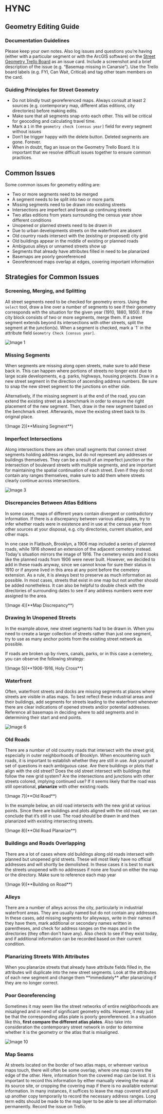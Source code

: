 # HYNC

## Geometry Editing Guide

### Documentation Guidelines
Please keep your own notes. Also log issues and questions you’re having (either
with a particular segment or with the ArcGIS software) on the [Street Geometry
Trello Board](https://trello.com/b/sqVDLXwu/street-geometries) as an issue card.
Include a screenshot and a brief description of the issue (e.g. “Basemap missing
in Canarsie”). Use the Trello board labels (e.g. FYI, Can Wait, Critical) and
tag other team members on the card.

### Guiding Principles for Street Geometry
* Do not blindly trust georeferenced maps. Always consult at least 2 sources
(e.g. contemporary map, different atlas editions, city directories) before
making edits.
* Make sure that all segments snap onto each other. This will be critical for
geocoding and calculating travel time.
* Mark a `1` in the `geometry check [census year]` field for every segment
without issues
* Don’t be trigger happy with the delete button. Deleted segments are gone.
Forever.
* When in doubt, flag an issue on the Geometry Trello Board. It is important
that we resolve difficult issues together to ensure common practices.

## Common Issues

Some common issues for geometry editing are:

* Two or more segments need to be merged
* A segment needs to be split into two or more parts
* Missing segments need to be drawn into existing streets
* Intersections are imperfect and break up continuing streets
* Two atlas editions from years surrounding the census year show different
conditions
* Unopened or planned streets need to be drawn in
* Due to urban developments streets on the waterfront are absent
* Old country roads intersect with the (existing or proposed) city grid
* Old buildings appear in the middle of existing or planned roads
* Ambiguous alleys or unnamed streets show up
* Segments that already have attributes filled in need to be planarized
* Basemaps are poorly georeferenced
* Georeferenced maps overlap at edges, covering important information

## Strategies for Common Issues

### Screening, Merging, and Splitting

All street segments need to be checked for geometry errors. Using the `select`
tool, draw a line over a number of segments to see if their geometry corresponds
with the situation for the given year (1910, 1880, 1850). If the city block
consists of two or more segments, merge them. If a street segment extends beyond
its intersections with other streets, split the segment at the junction(s). When
a segment is checked, mark a \`1\` in the attribute field `Geometry Check
[census year]`.

![Image 1](https://github.com/CenterForSpatialResearch/hnyc_documentation/blob/master/geometry_editing/images/selection_merge.png)

### Missing Segments

When segments are missing along open streets, make sure to add these back in.
This can happen where portions of streets no longer exist due to large scale
developments, e.g. parks, highways, housing projects. Draw in a new street
segment in the direction of ascending address numbers. Be sure to snap the new
street segment to the junctions on either side.

Alternatively, if the missing segment is at the end of the road, you can extend
the existing street as a benchmark in order to ensure the right placement of the
new segment. Then, draw in the new segment based on the benchmark street.
Afterwards, move the existing street back to its original place.

![Image 2](\*\*Missing Segment\*\*)

### Imperfect Intersections

Along intersections there are often small segments that connect street segments
holding address ranges, but do not represent any addresses or buildings
themselves. They can be a result of an imperfect junction or the intersection of
boulevard streets with multiple segments, and are important for maintaining the
spatial continuation of each street. Even if they do not contain any ranges
themselves, make sure to add them where streets clearly continue across
intersections.

![Image 3](\*\*Junction\*\*)

### Discrepancies Between Atlas Editions

In some cases, maps of different years contain divergent or contradictory
information. If there is a discrepancy between various atlas plates, try to
infer whether roads were in existence and in use at the census year from other
sources at your disposal, e.g. city directories, current situation, and other
maps.

In one case in Flatbush, Brooklyn, a 1906 map included a series of planned
roads, while 1916 showed an extension of the adjacent cemetery instead. Today's
situation mirrors the image of 1916. The cemetery exists and it looks like the
planned roads from 1906 were never built. However, we decided to add in these
roads anyway, since we cannot know for sure their status in 1910 or if anyone
lived in this area at any point before the cemetery extension. As a rule, it is
always best to preserve as much information as possible. In most cases, streets
that exist in one map but not another should be added nonetheless. It can also
be helpful to double check with the directories of surrounding dates to see if
any address numbers were ever assigned to the area.

![Image 4](\*\*Map Discrepancy\*\*)

### Drawing In Unopened Streets

In the example above, new street segments had to be drawn in. When you need to
create a larger collection of streets rather than just one segment, try to use
as many anchor points from the existing street network as possible.

If roads are broken up by rivers, canals, parks, or in this case a cemetery, you
can observe the following strategy:

![Image 5](\*\*1906-1916, Holy Cross\*\*)

### Waterfront

Often, waterfront streets and docks are missing segments at places where streets
are visible in atlas maps. To best reflect these industrial areas and their
buildings, add segments for streets leading to the waterfront whenever there are
clear indications of opened streets and/or potential addresses. Reference all
basemaps in deciding where to add segments and in determining their start and
end points.

![Image 6](\*\*Waterfront\*\*)

### Old Roads

There are a number of old country roads that intersect with the street grid,
especially in outer neighborhoods of Brooklyn. When encountering such roads, it
is important to establish whether they are still in use. Ask yourself a set of
questions in each ambiguous case. Are there buildings or plots that align with
the old street? Does the old street intersect with buildings that follow the new
grid system? Are the intersections and junctions with other streets colored,
implying continued use? If it seems likely that the road was still operational,
**planarize** with other existing roads.

![Image 7](\*\*Old Road\*\*)

In the example below, an old road intersects with the new grid at various
points. Since there are buildings and plots aligned with the old road, we can
conclude that it’s still in use. The road should be drawn in and then planarized
with existing intersecting streets.

![Image 8](\*\*Old Road Planarize\*\*)

### Buildings and Roads Overlapping

There are a lot of cases where old buildings along old roads intersect with
planned but unopened grid streets. These will most likely have no official
addresses and will shortly be demolished. In these cases it is best to mark the
streets unopened with no addresses if none are found on either the map or the
directory. Make sure to reference each map year

![Image 9](\*\*Building on Road\*\*)

### Alleys

There are a number of alleys across the city, particularly in industrial
waterfront areas. They are usually named but do not contain any addresses. In
these cases, add missing segments for alleyways, write in their names if they
have them, mark additional or secondary names written in parentheses, and check
for address ranges on the maps and in the directories (they often don't have
any). Also check to see if they exist today, and if additional information can
be recorded based on their current condition.

### Planarizing Streets With Attributes

When you planarize streets that already have attribute fields filled in, the
attributes will duplicate into the new street segments. Look at the attributes
of each new segment and change them \*\*immediately\*\* after planarizing if
they are no longer correct.

### Poor Georeferencing

Sometimes it may seem like the street networks of entire neighborhoods are
misaligned and in need of significant geometry edits. However, it may just be
that the corresponding atlas plate is poorly georeferenced. In a situation like
this, **first compare the different atlas plates**. Also take into
consideration the contemporary street network in order to determine whether it
is the geometry or the atlas that is misaligned.

![Image 10](\*\*Georeferencing\*\*)

### Map Seams

At streets located on the border of two atlas maps, or wherever various maps
touch, there will often be some overlap, where one map covers the edge of the
other. Here, information from the covered map can be lost. It is important to
record this information by either manually viewing the map at its source site,
or cropping the covering map if there is no available external information. In
many instances, it suffices to leave the map covered and pull up another copy
temporarily to record the necessary address ranges. Long term edits should be
made to the map layer to be able to see all information permanently. Record the
issue on Trello.
